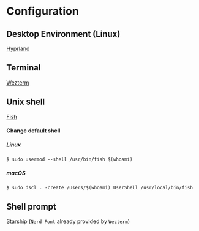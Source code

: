 # Configuration

## Desktop Environment (Linux)
[Hyprland](https://hyprland.org/)
## Terminal
[Wezterm](https://wezfurlong.org/wezterm/index.html)

## Unix shell
[Fish](https://fishshell.com/)
#### Change default shell
##### Linux
```
$ sudo usermod --shell /usr/bin/fish $(whoami)
```
##### macOS
```
$ sudo dscl . -create /Users/$(whoami) UserShell /usr/local/bin/fish
```
## Shell prompt
[Starship](https://starship.rs/) (`Nerd Font` already provided by `Wezterm`)